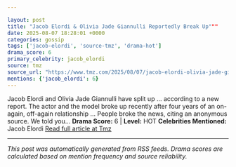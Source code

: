 ```yaml
---

layout: post
title: "Jacob Elordi & Olivia Jade Giannulli Reportedly Break Up"""
date: 2025-08-07 18:28:01 +0000
categories: gossip
tags: ['jacob-elordi', 'source-tmz', 'drama-hot']
drama_score: 6
primary_celebrity: jacob_elordi
source: tmz
source_url: "https://www.tmz.com/2025/08/07/jacob-elordi-olivia-jade-giannulli-break-up/"""
mentions: {'jacob_elordi': 6}
---
```


Jacob Elordi and Olivia Jade Giannulli have split up ... according to a new report. The actor and the model broke up recently after four years of an on-again, off-again relationship ... People broke the news, citing an anonymous source. We told you… **Drama Score:** 6 | **Level:** HOT **Celebrities Mentioned:** Jacob Elordi [Read full article at Tmz](https://www.tmz.com/2025/08/07/jacob-elordi-olivia-jade-giannulli-break-up/)

---

*This post was automatically generated from RSS feeds. Drama scores are calculated based on mention frequency and source reliability.*